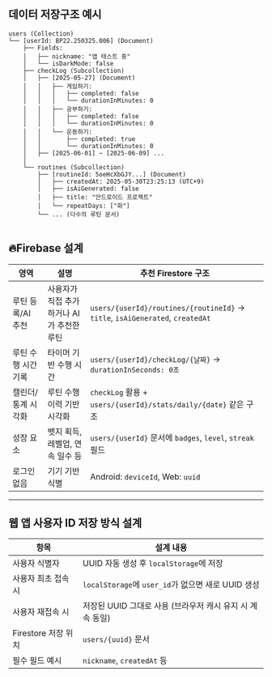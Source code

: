 ## 데이터 저장구조 예시
```
users (Collection)
└── [userId: BP22.250325.006] (Document)
    ├── Fields:
    │   ├── nickname: "앱 테스트 중"
    │   └── isDarkMode: false
    ├── checkLog (Subcollection)
    │   ├── [2025-05-27] (Document)
    │   │   ├── 게임하기:
    │   │   │   ├── completed: false
    │   │   │   └── durationInMinutes: 0
    │   │   ├── 공부하기:
    │   │   │   ├── completed: false
    │   │   │   └── durationInMinutes: 0
    │   │   └── 운동하기:
    │   │       ├── completed: true
    │   │       └── durationInMinutes: 0
    │   ├── [2025-06-01] ~ [2025-06-09] ...
    │
    └── routines (Subcollection)
        ├── [routineId: 5oeHcXbGJY...] (Document)
        │   ├── createdAt: 2025-05-30T23:25:13 (UTC+9)
        │   ├── isAiGenerated: false
        │   ├── title: "안드로이드 프로젝트"
        │   └── repeatDays: ["화"]
        └── ... (다수의 루틴 문서)


```
## 🔥Firebase 설계

| 영역          | 설명                       | 추천 Firestore 구조                                                               |
| ----------- | ------------------------ | ----------------------------------------------------------------------------- |
| 루틴 등록/AI 추천 | 사용자가 직접 추가하거나 AI가 추천한 루틴 | `users/{userId}/routines/{routineId}` → `title`, `isAiGenerated`, `createdAt` |
| 루틴 수행 시간 기록 | 타이머 기반 수행 시간             | `users/{userId}/checkLog/{날짜}` → `durationInSeconds: 0초`                      |
| 캘린더/통계 시각화  | 루틴 수행 이력 기반 시각화          | `checkLog` 활용 + `users/{userId}/stats/daily/{date}` 같은 구조                     |
| 성장 요소       | 뱃지 획득, 레벨업, 연속 일수 등      | `users/{userId}` 문서에 `badges`, `level`, `streak` 필드                           |
| 로그인 없음      | 기기 기반 식별                 | Android: `deviceId`, Web: `uuid`                                              |

---

## 웹 앱 사용자 ID 저장 방식 설계

| 항목              | 설계 내용                                     |
| --------------- | ----------------------------------------- |
| 사용자 식별자         | UUID 자동 생성 후 `localStorage`에 저장           |
| 사용자 최초 접속 시     | `localStorage`에 `user_id`가 없으면 새로 UUID 생성 |
| 사용자 재접속 시       | 저장된 UUID 그대로 사용 (브라우저 캐시 유지 시 계속 동일)      |
| Firestore 저장 위치 | `users/{uuid}` 문서                         |
| 필수 필드 예시        | `nickname`, `createdAt` 등                 |
